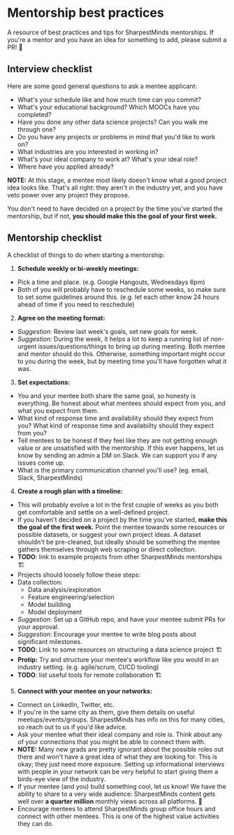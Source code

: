 # Mentorship best practices

A resource of best practices and tips for SharpestMinds mentorships.  If you're a mentor and you have an idea for something to add, please submit a PR! 🙂

## Interview checklist

Here are some good general questions to ask a mentee applicant:

 - What's your schedule like and how much time can you commit?
 - What's your educational background? Which MOOCs have you completed?
 - Have you done any other data science projects? Can you walk me through one?
 - Do you have any projects or problems in mind that you'd like to work on?
 - What industries are you interested in working in?
 - What's your ideal company to work at? What's your ideal role?
 - Where have you applied already?

**NOTE:** At this stage, a mentee most likely doesn't know what a good project idea looks like. That's all right: they aren't in the industry yet, and you have veto power over any project they propose.

You don't need to have decided on a project by the time you've started the mentorship, but if not, **you should make this the goal of your first week.**

## Mentorship checklist

A checklist of things to do when starting a mentorship:

1. **Schedule weekly or bi-weekly meetings:**
 - Pick a time and place. (e.g. Google Hangouts, Wednesdays 6pm)
 - Both of you will probably have to reschedule some weeks, so make sure to set some guidelines around this. (e.g. let each other know 24 hours ahead of time if you need to reschedule)


2. **Agree on the meeting format:**
 - *Suggestion:* Review last week's goals, set new goals for week.
 - *Suggestion:* During the week, it helps a lot to keep a running list of non-urgent issues/questions/things to bring up during meeting. Both mentee and mentor should do this. Otherwise, something important might occur to you during the week, but by meeting time you'll have forgotten what it was.


3. **Set expectations:**
 - You and your mentee both share the same goal, so honesty is everything. Be honest about what mentees should expect from you, and what you expect from them.
 - What kind of response time and availability should they expect from you? What kind of response time and availabiilty should they expect from you?
 - Tell mentees to be honest if they feel like they are not getting enough value or are unsatisfied with the mentorship. If this ever happens, let us know by sending an admin a DM on Slack. We can support you if any issues come up.
 - What is the primary communication channel you'll use? (eg. email, Slack, SharpestMinds)


4. **Create a rough plan with a timeline:**
 - This will probably evolve a lot in the first couple of weeks as you both get comfortable and settle on a well-defined project.
 - If you haven't decided on a project by the time you've started, **make this the goal of the first week.** Point the mentee towards some resources or possible datasets, or suggest your own project ideas. A dataset shouldn't be pre-cleaned, but ideally should be something the mentee gathers themselves through web scraping or direct collection.
 - **TODO**: link to example projects from other SharpestMinds mentorships 🏗️
 - Projects should loosely follow these steps:
 - Data collection:
	- Data analysis/exploration
	- Feature engineering/selection
	- Model building
	- Model deployment
 - *Suggestion*: Set up a GitHub repo, and have your mentee submit PRs for your approval.
 - *Suggestion*: Encourage your mentee to write blog posts about significant milestones.
 - **TODO**: Link to some resources on structuring a data science project 🏗️
 - **Protip:** Try and structure your mentee's workflow like you would in an industry setting. (e.g. agile/scrum, CI/CD tooling)
 - **TODO**: list useful tools for remote collaboration 🏗️


5. **Connect with your mentee on your networks:**
 - Connect on LinkedIn, Twitter, etc.
 - If you're in the same city as them, give them details on useful meetups/events/groups. SharpestMinds has info on this for many cities, so reach out to us if you'd like advice.
 - Ask your mentee what their ideal company and role is. Think about any of your connections that you might be able to connect them with.
 - **NOTE:** Many new grads are pretty ignorant about the possible roles out there and won't have a great idea of what they are looking for. This is okay; they just need more exposure. Setting up informational interviews with people in your network can be very helpful to start giving them a birds-eye view of the industry.
 - If your mentee (and you) build something cool, let us know! We have the ability to share to a very wide audience: SharpestMinds content gets well over **a quarter million** monthly views across all platforms. 👀
 - Encourage mentees to attend SharpestMinds group office hours and connect with other mentees. This is one of the highest value activities they can do.

